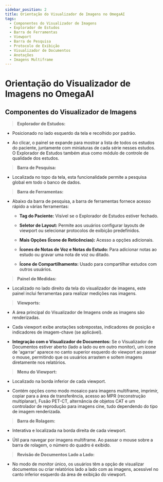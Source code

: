 ```yaml
---
sidebar_position: 2
title: Orientação do Visualizador de Imagens no OmegaAI
tags:
  - Componentes do Visualizador de Imagens
  - Explorador de Estudos
  - Barra de Ferramentas
  - Viewport
  - Barra de Pesquisa
  - Protocolo de Exibição
  - Visualizador de Documentos
  - Anotações
  - Imagens Multiframe
---
```

# Orientação do Visualizador de Imagens no OmegaAI

## Componentes do Visualizador de Imagens

> **Explorador de Estudos:**

- Posicionado no lado esquerdo da tela e recolhido por padrão.

- Ao clicar, o painel se expande para mostrar a lista de todos os estudos do paciente, juntamente com miniaturas de cada série nesses estudos. O Explorador de Estudos também atua como módulo de controle de qualidade dos estudos.

  

> **Barra de Pesquisa:**

- Localizada no topo da tela, esta funcionalidade permite a pesquisa global em todo o banco de dados.

  

> **Barra de Ferramentas:**

- Abaixo da barra de pesquisa, a barra de ferramentas fornece acesso rápido a várias ferramentas:

  - **Tag do Paciente:** Visível se o Explorador de Estudos estiver fechado.

  - **Seletor de Layout:** Permite aos usuários configurar layouts de viewport ou selecionar protocolos de exibição predefinidos.

  - **Mais Opções (Ícone de Reticências):** Acesso a opções adicionais.

  - **Ícones de Notas de Voz e Notas do Estudo:** Para adicionar notas ao estudo ou gravar uma nota de voz ou ditado.

  - **Ícone de Compartilhamento:** Usado para compartilhar estudos com outros usuários.

> **Painel de Medidas:**

- Localizado no lado direito da tela do visualizador de imagens, este painel inclui ferramentas para realizar medições nas imagens.

  

> **Viewports:**

- A área principal do Visualizador de Imagens onde as imagens são renderizadas.

- Cada viewport exibe anotações sobrepostas, indicadores de posição e indicadores de imagem-chave (se aplicável).

- **Integração com o Visualizador de Documentos:** Se o Visualizador de Documentos estiver aberto (lado a lado ou em outro monitor), um ícone de 'agarrar' aparece no canto superior esquerdo do viewport ao passar o mouse, permitindo que os usuários arrastem e soltem imagens diretamente nos relatórios.

> **Menu do Viewport:**

- Localizado na borda inferior de cada viewport.

- Contém opções como modo mosaico para imagens multiframe, imprimir, copiar para a área de transferência, acesso ao MPR (reconstrução multiplanar), Fusão PET-CT, alternância de objetos CAT e um controlador de reprodução para imagens cine, tudo dependendo do tipo de imagem renderizada.

> **Barra de Rolagem:**

- Interativa e localizada na borda direita de cada viewport.

- Útil para navegar por imagens multiframe. Ao passar o mouse sobre a barra de rolagem, o número do quadro é exibido.

> **Revisão de Documentos Lado a Lado:**

- No modo de monitor único, os usuários têm a opção de visualizar documentos ou criar relatórios lado a lado com as imagens, acessível no canto inferior esquerdo da área de exibição do viewport.